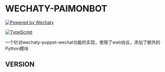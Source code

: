 # WECHATY-PAIMONBOT

[![Powered by Wechaty](https://img.shields.io/badge/Powered%20By-Wechaty-blue.svg)](https://github.com/wechaty/wechaty)

[![TypeScript](https://img.shields.io/badge/%3C%2F%3E-TypeScript-blue.svg)](https://www.typescriptlang.org/)

一个针对wechaty-puppet-wechat功能的实现，使用了web协议，添加了额外的Python模块



## VERSION

